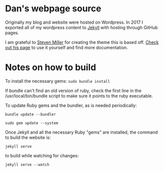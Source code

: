 Dan's webpage source
=====================================

Originally my blog and website were hosted on Wordpress. In 2017 I exported all of my wordpress content to [Jekyll](https://jekyllrb.com/) with hosting through GitHub pages.

I am grateful to [Steven Miller](https://github.com/svmiller) for creating the theme this is based off. [Check out his page](https://github.com/svmiller/steve-ngvb-jekyll-template) to use it yourself and find more documentation.

# Notes on how to build
To install the necessary gems:
`sudo bundle install`

If bundle can't find an old version of ruby, check the first line in the /usr/local/bin/bundle script to make sure it points to the ruby executable. 

To update Ruby gems and the bundler, as is needed periodically:

`bundle update --bundler`

`sudo gem update --system`

Once Jekyll and all the necessary Ruby "gems" are installed, the command to build the website is:

`jekyll serve`

to build while watching for changes:

`jekyll serve --watch`
